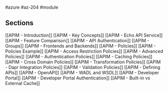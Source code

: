 #azure #az-204 #module 

## Sections
[[APIM - Introduction]]
[[APIM - Key Concepts]]
[[APIM - Echo API Service]]
[[APIM - Feature Comparison]]
[[APIM - API Authentication]]
[[APIM - Groups]]
[[APIM - Frontends and Backends]]
[[APIM - Policies]]
[[APIM - Policies Example]]
[[APIM - Access Restriction Policies]]
[[APIM - Advanced Policies]]
[[APIM - Authentication Policies]]
[[APIM - Caching Policies]]
[[APIM - Cross Domain Policies]]
[[APIM - Transformation Policies]]
[[APIM - Dapr Integration Policies]]
[[APIM - Validation Policies]]
[[APIM - Defining APIs]]
[[APIM - OpenAPI]]
[[APIM - WADL and WSDL]]
[[APIM - Developer Portal]]
[[APIM - Developer Portal Authentication]]
[[APIM - Built-in vs External Cache]]